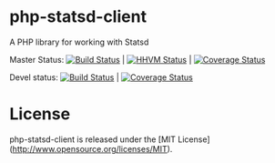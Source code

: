 php-statsd-client
=================

A PHP library for working with Statsd

Master Status:  [![Build Status](https://travis-ci.org/sam-media/php-statsd-client.png?branch=devel)](https://travis-ci.org/sam-media/php-statsd-client) | [![HHVM Status](http://hhvm.h4cc.de/badge/php-statsd-client/php-statsd-client.svg)](http://hhvm.h4cc.de/package/php-statsd-client/php-statsd-client) | [![Coverage Status](https://coveralls.io/repos/sam-media/php-statsd-client/badge.png?branch=master)](https://coveralls.io/r/sam-media/php-statsd-client?branch=master)

Devel status: [![Build Status](https://travis-ci.org/sam-media/php-statsd-client.png?branch=devel)](https://travis-ci.org/sam-media/php-statsd-client) |     [![Coverage Status](https://coveralls.io/repos/sam-media/php-statsd-client/badge.png?branch=devel)](https://coveralls.io/r/sam-media/php-statsd-client?branch=devel)


License
=======
php-statsd-client is released under the [MIT License] (http://www.opensource.org/licenses/MIT).
